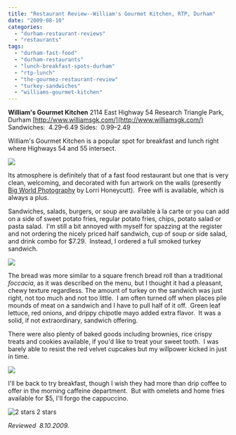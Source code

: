 ```yaml
---
title: "Restaurant Review--William's Gourmet Kitchen, RTP, Durham"
date: "2009-08-10"
categories:
  - "durham-restaurant-reviews"
  - "restaurants"
tags:
  - "durham-fast-food"
  - "durham-restaurants"
  - "lunch-breakfast-spots-durham"
  - "rtp-lunch"
  - "the-gourmez-restaurant-review"
  - "turkey-sandwiches"
  - "williams-gourmet-kitchen"
---
```


**William's Gourmet Kitchen** 2114 East Highway 54 Research Triangle Park, Durham [http://www.williamsgk.com/](http://www.williamsgk.com/) Sandwiches:  $4.29–$6.49 Sides:  $0.99–$2.49

William's Gourmet Kitchen is a popular spot for breakfast and lunch right where Highways 54 and 55 intersect.

![](http://www.thegourmez.com/gourmez/photos/williams3.jpg)

Its atmosphere is definitely that of a fast food restaurant but one that is very clean, welcoming, and decorated with fun artwork on the walls (presently [Big World Photography](http://www.bigworldphoto.com/) by Lorri Honeycutt).  Free wifi is available, which is always a plus.

Sandwiches, salads, burgers, or soup are available à la carte or you can add on a side of sweet potato fries, regular potato fries, chips, potato salad or pasta salad.  I'm still a bit annoyed with myself for spazzing at the register and not ordering the nicely priced half sandwich, cup of soup or side salad, and drink combo for $7.29.  Instead, I ordered a full smoked turkey sandwich.

![](http://www.thegourmez.com/gourmez/photos/williams.jpg)

The bread was more similar to a square french bread roll than a traditional _foccacia_, as it was described on the menu, but I thought it had a pleasant, chewy texture regardless. The amount of turkey on the sandwich was just right, not too much and not too little.  I am often turned off when places pile mounds of meat on a sandwich and I have to pull half of it off.  Green leaf lettuce, red onions, and drippy chipotle mayo added extra flavor.  It was a solid, if not extraordinary, sandwich offering.

There were also plenty of baked goods including brownies, rice crispy treats and cookies available, if you'd like to treat your sweet tooth.  I was barely able to resist the red velvet cupcakes but my willpower kicked in just in time.

![](http://www.thegourmez.com/gourmez/photos/williams4.jpg)

I'll be back to try breakfast, though I wish they had more than drip coffee to offer in the morning caffeine department.  But with omelets and home fries available for $5, I'll forgo the cappuccino.




<div class="caption">

![2 stars](http://s3.amazonaws.com/thegourmez-wpmedia/2009/02/rating_chicken11.gif "rating_chicken11") 2 stars</div>


_Reviewed  8.10.2009._
